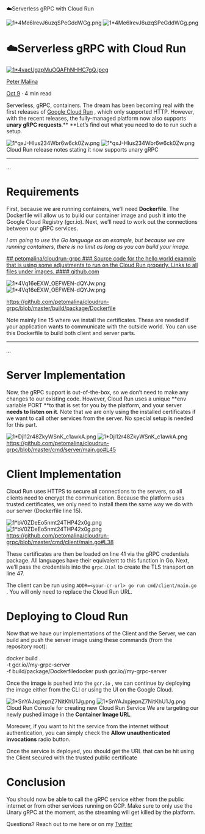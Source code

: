 ☁️Serverless gRPC with Cloud Run

![1*4Me6lrevJ6uzqSPeGddWGg.png](../_resources/9c64301eb8be1ea55a5d9202587ebf07.png)
![1*4Me6lrevJ6uzqSPeGddWGg.png](../_resources/d2560b79fae691f416f421cad1674c53.png)

# ☁️Serverless gRPC with Cloud Run

[![1*4vacUgzpMuOQAFhNHHC7gQ.jpeg](../_resources/88586e20b28f177ec479b2ac837d66b8.jpg)](https://medium.com/@petomalina?source=post_page-----bab3622a47da----------------------)

[Peter Malina](https://medium.com/@petomalina?source=post_page-----bab3622a47da----------------------)

[Oct 9](https://medium.com/@petomalina/%EF%B8%8Fserverless-grpc-with-cloud-run-bab3622a47da?source=post_page-----bab3622a47da----------------------) · 4 min read

Serverless, gRPC, containers. The dream has been becoming real with the first releases of [Google Cloud Run](https://cloud.google.com/run/) , which only supported HTTP. However, with the recent releases, the fully-managed platform now also supports **unary gRPC requests**.**  **Let’s find out what you need to do to run such a setup.

![1*qxJ-Hlus234Wbr6w6ck0Zw.png](../_resources/4fa3321064cc379a2a6f466f4fa2e9ad.png)
![1*qxJ-Hlus234Wbr6w6ck0Zw.png](../_resources/c3efafca42a5e83df1946d54bbb90493.png)
Cloud Run release notes stating it now supports unary gRPC

* * *

*...*

#  Requirements

First, because we are running containers, we’ll need **Dockerfile**. The Dockerfile will allow us to build our container image and push it into the Google Cloud Registry (gcr.io). Next, we’ll need to work out the connections between our gRPC services.

*I am going to use the Go language as an example, but because we are running containers, there is no limit as long as you can build your image.*

[ ## petomalina/cloudrun-grpc  ###  Source code for the hello world example that is using some adjustments to run on the Cloud Run properly. Links to all files under images.     ####  github.com](https://github.com/petomalina/cloudrun-grpc?source=post_page-----bab3622a47da----------------------)

![1*4Vq16eEXW_OEFWEN-dQYJw.png](../_resources/e2aaab8ef2b5cc0f491480b519f4941f.png)
![1*4Vq16eEXW_OEFWEN-dQYJw.png](../_resources/45548e8ab73c732eb439259a5e4ca318.png)

https://github.com/petomalina/cloudrun-grpc/blob/master/build/package/Dockerfile

Note mainly line 15 where we install the certificates. These are needed if your application wants to communicate with the outside world. You can use this Dockerfile to build both client and server parts.

* * *

*...*

#  Server Implementation

Now, the gRPC support is out-of-the-box, so we don’t need to make any changes to our existing code. However, Cloud Run uses a unique **env variable PORT **to that is set for you by the platform, and your server **needs to listen on it**. Note that we are only using the installed certificates if we want to call other services from the server. No special setup is needed for this part.

![1*Djl12r48ZkyWSnK_c1awkA.png](../_resources/8285145fea3c07c77cf0e204e8bab800.png)
![1*Djl12r48ZkyWSnK_c1awkA.png](../_resources/29bf19ae26dec77fc0b1717137e522d0.png)
https://github.com/petomalina/cloudrun-grpc/blob/master/cmd/server/main.go#L45

#  Client Implementation

Cloud Run uses HTTPS to secure all connections to the servers, so all clients need to encrypt the communication. Because the platform uses trusted certificates, we only need to install them the same way we do with our server (Dockerfile line 15).

![1*bV0ZDeEo5nmt24THP42x0g.png](../_resources/dc839c64f5b3bdff1c82c01497e76926.png)
![1*bV0ZDeEo5nmt24THP42x0g.png](../_resources/2e2cdfad9554525d150dfa709d11012c.png)
https://github.com/petomalina/cloudrun-grpc/blob/master/cmd/client/main.go#L38

These certificates are then be loaded on line 41 via the gRPC credentials package. All languages have their equivalent to this function in Go. Next, we’ll pass the credentials into the `grpc.Dial` to create the TLS transport on line 47.

The client can be run using `ADDR=<your-cr-url> go run cmd/client/main.go` . You will only need to replace the Cloud Run URL.

#  Deploying to Cloud Run

Now that we have our implementations of the Client and the Server, we can build and push the server image using these commands (from the repository root):

docker build . \
-t gcr.io/<your-project>/my-grpc-server \
-f build/package/Dockerfiledocker push gcr.io/<your-project>/my-grpc-server

Once the image is pushed into the `gcr.io` , we can continue by deploying the image either from the CLI or using the UI on the Google Cloud.

![1*SnYAJxpjepnZ7NitKhU1Jg.png](../_resources/4eddb64c98a56f81711c322bbc14f1cf.png)
![1*SnYAJxpjepnZ7NitKhU1Jg.png](../_resources/108187e682039065c5f3225502a1955f.png)
Cloud Run Console for creating new Cloud Run Service
We are targeting our newly pushed image in the **Container Image URL**.

Moreover, if you want to hit the service from the internet without authentication, you can simply check the **Allow unauthenticated invocations** radio button.

Once the service is deployed, you should get the URL that can be hit using the Client secured with the trusted public certificate

#  Conclusion

You should now be able to call the gRPC service either from the public internet or from other services running on GCP. Make sure to only use the Unary gRPC at the moment, as the streaming will get killed by the platform.

Questions? Reach out to me here or on my [Twitter](https://twitter.com/petomalina)